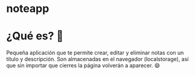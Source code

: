# noteapp
 
# ¿Qué es? 🤔

Pequeña aplicación que te permite crear, editar y eliminar notas con un título y descripción.
Son almacenadas en el navegador (localstorage), así que sin importar que cierres la página volverán a aparecer. 😄
